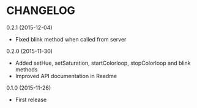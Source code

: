 CHANGELOG
=========

0.2.1 (2015-12-04)
* Fixed blink method when called from server

0.2.0 (2015-11-30)
* Added setHue, setSaturation, startColorloop, stopColorloop and blink methods
* Improved API documentation in Readme

0.1.0 (2015-11-26)
* First release
